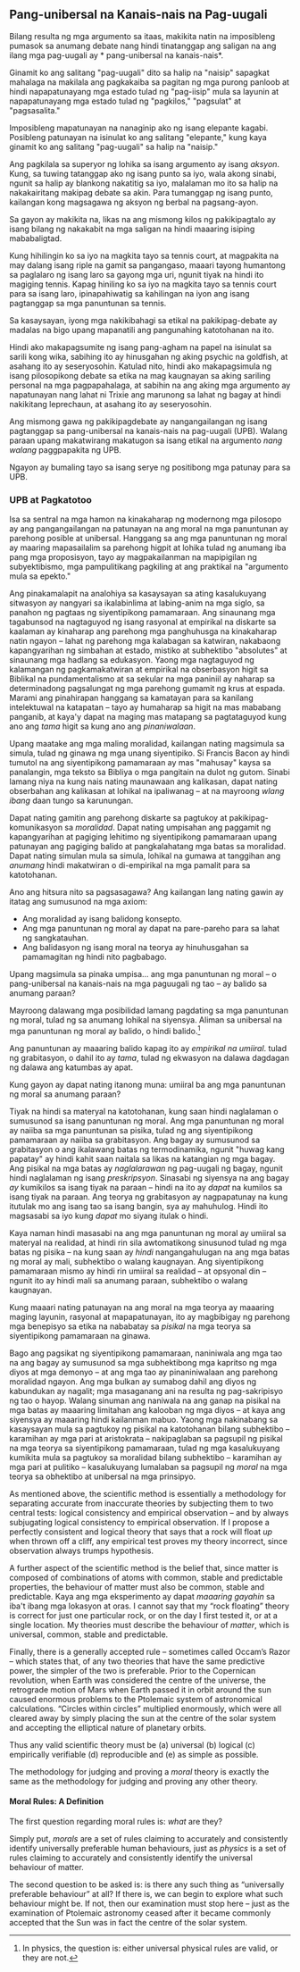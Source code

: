 ## Pang-unibersal na Kanais-nais na Pag-uugali

Bilang resulta ng mga argumento sa itaas, makikita natin na imposibleng pumasok sa anumang debate nang hindi tinatanggap ang saligan na ang ilang mga pag-uugali ay * pang-unibersal na kanais-nais*.

Ginamit ko ang salitang "pag-uugali" dito sa halip na "naisip" sapagkat mahalaga na makilala ang pagkakaiba sa pagitan ng mga purong panloob at hindi napapatunayang mga estado tulad ng "pag-iisip" mula sa layunin at napapatunayang mga estado tulad ng "pagkilos," "pagsulat" at "pagsasalita."

Imposibleng mapatunayan na nanaginip ako ng isang elepante kagabi. Posibleng patunayan na isinulat ko ang salitang "elepante," kung kaya ginamit ko ang salitang "pag-uugali" sa halip na "naisip."

Ang pagkilala sa superyor ng lohika sa isang argumento ay isang *aksyon*. Kung, sa tuwing tatanggap ako ng isang punto sa iyo, wala akong sinabi, ngunit sa halip ay blankong nakatitig sa iyo, malalaman mo ito sa halip na nakakairitang makipag debate sa akin. Para tumanggap ng isang punto, kailangan kong magsagawa ng aksyon ng berbal na pagsang-ayon.

Sa gayon ay makikita na, likas na ang mismong kilos ng pakikipagtalo ay isang bilang ng nakakabit na mga saligan na hindi maaaring isiping mababaligtad.

Kung hihilingin ko sa iyo na magkita tayo sa tennis court, at magpakita na may dalang isang riple na gamit sa pangangaso, maaari tayong humantong sa paglalaro ng isang laro sa gayong mga uri, ngunit tiyak na hindi ito magiging tennis. Kapag hiniling ko sa iyo na magkita tayo sa tennis court para sa isang laro, ipinapahiwatig sa kahilingan na iyon ang isang pagtanggap sa mga panuntunan sa tennis.

Sa kasaysayan, iyong mga nakikibahagi sa etikal na pakikipag-debate ay madalas na bigo upang mapanatili ang pangunahing katotohanan na ito.

Hindi ako makapagsumite ng isang pang-agham na papel na isinulat sa sarili kong wika, sabihing ito ay hinusgahan ng aking psychic na goldfish, at asahang ito ay seseryosohin. Katulad nito, hindi ako makapagsimula ng isang pilosopikong debate sa etika na mag kaugnayan sa aking sariling personal na mga pagpapahalaga, at sabihin na ang aking mga argumento ay napatunayan nang lahat ni Trixie ang marunong sa lahat ng bagay at hindi nakikitang leprechaun, at asahang ito ay seseryosohin.

Ang mismong gawa ng pakikipagdebate ay nangangailangan ng isang pagtanggap sa pang-unibersal na kanais-nais na pag-uugali (UPB). Walang paraan upang makatwirang makatugon sa isang etikal na argumento *nang walang* paggpapakita ng UPB.

Ngayon ay bumaling tayo sa isang serye ng positibong mga patunay para sa UPB.

### UPB at Pagkatotoo

Isa sa sentral na mga hamon na kinakaharap ng modernong mga pilosopo ay ang pangangailangan na patunayan na ang moral na mga panuntunan ay parehong posible at unibersal. Hanggang sa ang mga panuntunan ng moral ay maaring mapasailalim sa parehong higpit at lohika tulad ng anumang iba pang mga proposisyon, tayo ay magpakailanman na mapipigilan ng subyektibismo, mga pampulitikang pagkiling at ang praktikal na "argumento mula sa epekto."

Ang pinakamalapit na analohiya sa kasaysayan sa ating kasalukuyang sitwasyon ay nangyari sa ikalabinlima at labing-anim na mga siglo, sa panahon ng pagtaas ng siyentipikong pamamaraan. Ang sinaunang mga tagabunsod na nagtaguyod ng isang rasyonal at empirikal na diskarte sa kaalaman ay kinaharap ang parehong mga panghuhusga na kinakaharap natin ngayon – lahat ng parehong mga kalabagan sa katwiran, nakabaong kapangyarihan ng simbahan at estado, mistiko at subhektibo "absolutes" at sinaunang mga hadlang sa edukasyon. Yaong mga nagtaguyod ng kalamangan ng pagkamakatwiran at empirikal na obserbasyon higit sa Biblikal na pundamentalismo at sa sekular na mga paniniil ay naharap sa determinadong pagsalungat ng mga parehong gumamit ng krus at espada. Marami ang pinahirapan hanggang sa kamatayan para sa kanilang intelektuwal na katapatan – tayo ay humaharap sa higit na mas mababang panganib, at kaya'y dapat na maging mas matapang sa pagtataguyod kung ano ang *tama* higit sa kung ano ang *pinaniwalaan*.

Upang maatake ang mga maling moralidad, kailangan nating magsimula sa simula, tulad ng ginawa ng mga unang siyentipiko. Si Francis Bacon ay hindi tumutol na ang siyentipikong pamamaraan ay mas "mahusay" kaysa sa panalangin, mga teksto sa Bibliya o mga pangitain na dulot ng gutom. Sinabi lamang niya na kung nais nating maunawaan ang kalikasan, dapat nating obserbahan ang kalikasan at lohikal na ipaliwanag – at na mayroong *wlang ibang* daan tungo sa karunungan.

Dapat nating gamitin ang parehong diskarte sa pagtukoy at pakikipag-komunikasyon sa *moralidad*. Dapat nating umpisahan ang paggamit ng kapangyarihan at pagiging lehitimo ng siyentipikong pamamaraan upang patunayan ang pagiging balido at pangkalahatang mga batas sa moralidad. Dapat nating simulan mula sa simula, lohikal na gumawa at tanggihan ang *anumang* hindi makatwiran o di-empirikal na mga pamalit para sa katotohanan.

Ano ang hitsura nito sa pagsasagawa? Ang kailangan lang nating gawin ay itatag ang sumusunod na mga axiom:

- Ang moralidad ay isang balidong konsepto.
- Ang mga panuntunan ng moral ay dapat na pare-pareho para sa lahat ng sangkatauhan.
- Ang balidasyon ng isang moral na teorya ay hinuhusgahan sa pamamagitan ng hindi nito pagbabago.

Upang magsimula sa pinaka umpisa... ang mga panuntunan ng moral – o pang-unibersal na kanais-nais na mga paguugali ng tao – ay balido sa anumang paraan?

Mayroong dalawang mga posibilidad lamang pagdating sa mga panuntunan ng moral, tulad ng sa anumang lohikal na siyensya. Aliman sa unibersal na mga panuntunan ng moral ay balido, o hindi balido.[^6]

Ang panuntunan ay maaaring balido kapag ito ay *empirikal na umiiral*. tulad ng grabitasyon, o dahil ito ay *tama*, tulad ng ekwasyon na dalawa dagdagan ng dalawa ang katumbas ay apat.

Kung gayon ay dapat nating itanong muna: umiiral ba ang mga panuntunan ng moral sa anumang paraan?

Tiyak na hindi sa materyal na katotohanan, kung saan hindi naglalaman o sumusunod sa isang panuntunan ng moral. Ang mga panuntunan ng moral ay naiiba sa mga panuntunan sa pisika, tulad ng ang siyentipikong pamamaraan ay naiiba sa grabitasyon. Ang bagay ay sumusunod sa grabitasyon o ang ikalawang batas ng termodinamika, ngunit "huwag kang papatay" ay hindi kahit saan naitala sa likas na katangian ng mga bagay. Ang pisikal na mga batas ay *naglalarawan* ng pag-uugali ng bagay, ngunit hindi naglalaman ng isang *preskripsyon*. Sinasabi ng siyensya na ang bagay *ay* kumikilos sa isang tiyak na paraan – hindi na ito ay *dapat* na kumilos sa isang tiyak na paraan. Ang teorya ng grabitasyon ay nagpapatunay na kung itutulak mo ang isang tao sa isang bangin, sya ay mahuhulog. Hindi ito magsasabi sa iyo kung *dapat* mo siyang itulak o hindi.

Kaya naman hindi masasabi na ang mga panuntunan ng moral ay umiiral sa materyal na realidad, at hindi rin sila awtomatikong sinusunod tulad ng mga batas ng pisika – na kung saan ay *hindi* nangangahulugan na ang mga batas ng moral ay mali, subhektibo o walang kaugnayan. Ang siyentipikong pamamaraan mismo ay hindi rin umiiral sa realidad – at opsyonal din – ngunit ito ay hindi mali sa anumang paraan, subhektibo o walang kaugnayan.

Kung maaari nating patunayan na ang moral na mga teorya ay maaaring maging layunin, rasyonal at mapapatunayan, ito ay magbibigay ng parehong mga benepisyo sa etika na nababatay sa *pisikal* na mga teorya sa siyentipikong pamamaraan na ginawa.

Bago ang pagsikat ng siyentipikong pamamaraan, naniniwala ang mga tao na ang bagay ay sumusunod sa mga subhektibong mga kapritso ng mga diyos at mga demonyo – at ang mga tao ay pinaniniwalaan ang parehong moralidad ngayon. Ang mga bulkan ay sumabog dahil ang diyos ng kabundukan ay nagalit; mga masaganang ani na resulta ng pag-sakripisyo ng tao o hayop. Walang sinuman ang naniwala na ang ganap na pisikal na mga batas ay maaaring limitahan ang kalooban ng mga diyos – at kaya ang siyensya ay maaaring hindi kailanman mabuo. Yaong mga nakinabang sa kasaysayan mula sa pagtukoy ng pisikal na katotohanan bilang subhektibo – karamihan ay mga pari at aristokrata – nakipaglaban sa pagsupil ng pisikal na mga teorya sa siyentipikong pamamaraan, tulad ng mga kasalukuyang kumikita mula sa pagtukoy sa moralidad bilang subhektibo – karamihan ay mga pari at pulitiko – kasalukuyang lumalaban sa pagsupil ng *moral* na mga teorya sa obhektibo at unibersal na mga prinsipyo.

As mentioned above, the scientific method is essentially a methodology for separating accurate from inaccurate theories by subjecting them to two central tests: logical consistency and empirical observation – and by always subjugating logical consistency to empirical observation. If I propose a perfectly consistent and logical theory that says that a rock will float *up* when thrown off a cliff, any empirical test proves my theory incorrect, since observation always trumps hypothesis.

A further aspect of the scientific method is the belief that, since matter is composed of combinations of atoms with common, stable and predictable properties, the behaviour of matter must also be common, stable and predictable. Kaya ang mga eksperimento ay dapat *maaaring gayahin* sa iba't ibang mga lokasyon at oras. I cannot say that my “rock floating” theory is correct for just one particular rock, or on the day I first tested it, or at a single location. My theories must describe the behaviour of *matter*, which is universal, common, stable and predictable.

Finally, there is a generally accepted rule – sometimes called Occam’s Razor – which states that, of any two theories that have the same predictive power, the simpler of the two is preferable. Prior to the Copernican revolution, when Earth was considered the centre of the universe, the retrograde motion of Mars when Earth passed it in orbit around the sun caused enormous problems to the Ptolemaic system of astronomical calculations. “Circles within circles” multiplied enormously, which were all cleared away by simply placing the sun at the centre of the solar system and accepting the elliptical nature of planetary orbits.

Thus any valid scientific theory must be (a) universal (b) logical (c) empirically verifiable (d) reproducible and (e) as simple as possible.

The methodology for judging and proving a *moral* theory is exactly the same as the methodology for judging and proving any other theory.

#### Moral Rules: A Definition

The first question regarding moral rules is: *what* are they?

Simply put, *morals* are a set of rules claiming to accurately and consistently identify universally preferable human behaviours, just as *physics* is a set of rules claiming to accurately and consistently identify the universal behaviour of matter.

The second question to be asked is: is there any such thing as “universally preferable behaviour” at all? If there is, we can begin to explore what such behaviour might be. If not, then our examination must stop here – just as the examination of Ptolemaic astronomy ceased after it became commonly accepted that the Sun was in fact the centre of the solar system.

[^6]: In physics, the question is: either universal physical rules are valid, or they are not.